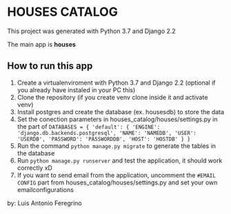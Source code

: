 # HOUSES CATALOG
This project was generated with Python 3.7 and Django 2.2

The main app is **houses**

## How to run this app
1. Create a virtualenviroment with Python 3.7 and Django 2.2 (optional if you already have instaled in your PC this)
2. Clone the repository (if you create venv clone inside it and activate venv)
3. Install postgres and create the database (ex. housesdb) to store the data
4. Set the conection parameters in houses_catalog/houses/settings.py in the part of
`DATABASES = {
    'default': {
        'ENGINE': 'django.db.backends.postgresql',
        'NAME': 'NAMEDB',
        'USER': 'USERDB',
        'PASSWORD': 'PASSWORDDB',
        'HOST': 'HOSTDB'
    }
}`
5. Run the command `python manage.py migrate` to generate the tables in the database
6. Run `python manage.py runserver` and test the application, it should work correctly xD
7. If you want to send email from the application, uncomment the `#EMAIL CONFIG` part from houses_catalog/houses/settings.py and set your own emailconfigurations

by: Luis Antonio Feregrino

